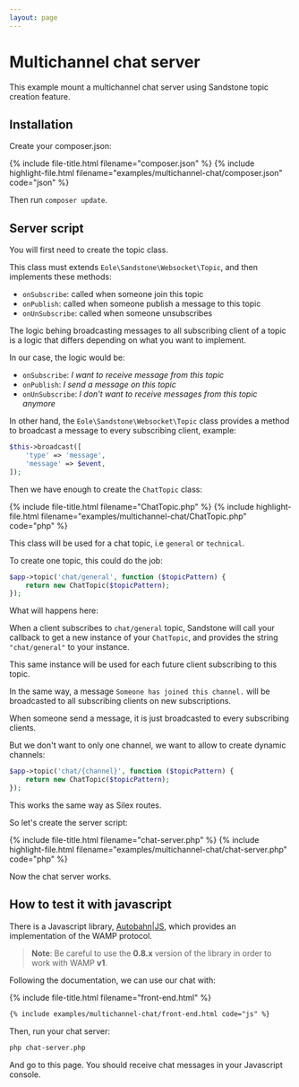```yaml
---
layout: page
---
```


<h1 class="no-margin-top">Multichannel chat server</h1>

This example mount a multichannel chat server
using Sandstone topic creation feature.


## Installation

Create your composer.json:

{% include file-title.html filename="composer.json" %}
{% include highlight-file.html filename="examples/multichannel-chat/composer.json" code="json" %}

Then run `composer update`.


## Server script

You will first need to create the topic class.

This class must extends `Eole\Sandstone\Websocket\Topic`,
and then implements these methods:

- `onSubscribe`: called when someone join this topic
- `onPublish`: called when someone publish a message to this topic
- `onUnSubscribe`: called when someone unsubscribes

The logic behing broadcasting messages to all subscribing client of a topic is a logic
that differs depending on what you want to implement.

In our case, the logic would be:

- `onSubscribe`: *I want to receive message from this topic*
- `onPublish`: *I send a message on this topic*
- `onUnSubscribe`: *I don't want to receive messages from this topic anymore*

In other hand, the `Eole\Sandstone\Websocket\Topic` class provides a method
to broadcast a message to every subscribing client, example:

``` php
$this->broadcast([
    'type' => 'message',
    'message' => $event,
]);
```

Then we have enough to create the `ChatTopic` class:

{% include file-title.html filename="ChatTopic.php" %}
{% include highlight-file.html filename="examples/multichannel-chat/ChatTopic.php" code="php" %}

This class will be used for a chat topic, i.e `general` or `technical`.

To create one topic, this could do the job:

``` php
$app->topic('chat/general', function ($topicPattern) {
    return new ChatTopic($topicPattern);
});
```

What will happens here:

When a client subscribes to `chat/general` topic,
Sandstone will call your callback to get a new instance of your `ChatTopic`,
and provides the string `"chat/general"` to your instance.

This same instance will be used for each future client subscribing to this topic.

In the same way, a message `Someone has joined this channel.` will be broadcasted
to all subscribing clients on new subscriptions.

When someone send a message, it is just broadcasted to every subscribing clients.

But we don't want to only one channel, we want to allow to create dynamic channels:

``` php
$app->topic('chat/{channel}', function ($topicPattern) {
    return new ChatTopic($topicPattern);
});
```

This works the same way as Silex routes.

So let's create the server script:

{% include file-title.html filename="chat-server.php" %}
{% include highlight-file.html filename="examples/multichannel-chat/chat-server.php" code="php" %}

Now the chat server works.


## How to test it with javascript

There is a Javascript library,
[Autobahn|JS](http://autobahn.ws/js/reference_wampv1.html),
which provides an implementation of the WAMP protocol.

> **Note**:
> Be careful to use the **0.8.x** version of the library
> in order to work with WAMP **v1**.

Following the documentation, we can use our chat with:

{% include file-title.html filename="front-end.html" %}
``` html
{% include examples/multichannel-chat/front-end.html code="js" %}
```

Then, run your chat server:

``` bash
php chat-server.php
```

And go to this page. You should receive chat messages in your Javascript console.
